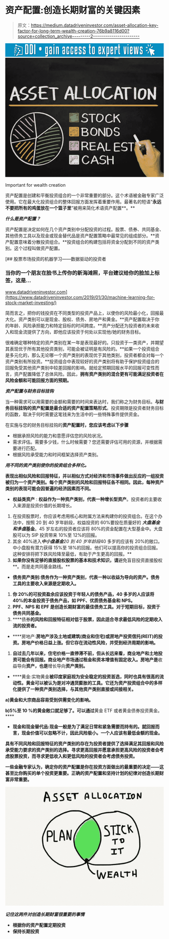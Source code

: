 # 资产配置:创造长期财富的关键因素

> 原文：<https://medium.datadriveninvestor.com/asset-allocation-key-factor-for-long-term-wealth-creation-76b9a8116d00?source=collection_archive---------2----------------------->

[![](img/f14e0fc95c2358977482d4e8588f7446.png)](http://www.track.datadriveninvestor.com/1B9E)![](img/5fff0235379900b5b5c81eed958437e9.png)

Important for wealth creation

资产配置是创建和平衡投资组合的一个非常重要的部分。这个术语被金融专家广泛使用。它在最大化投资组合的整体回报方面发挥着重要作用。最著名的短语“**永远不要把所有的鸡蛋放在一个篮子里**”被用来简化术语资产配置**。**

***什么是资产配置？***

资产配置是决定如何在几个资产类别中分配投资的过程。股票、债券、共同基金、其他债务工具以及现金或现金替代品是资产配置策略中最常见的组成部分。**资产配置意味着分散投资组合。**投资组合的构建包括将资金分配到不同的资产类别。这个过程叫做资产配置。

[](https://www.datadriveninvestor.com/2019/01/30/machine-learning-for-stock-market-investing/) [## 股票市场投资的机器学习——数据驱动的投资者

### 当你的一个朋友在脸书上传你的新海滩照，平台建议给你的脸加上标签，这是…

www.datadriveninvestor.com](https://www.datadriveninvestor.com/2019/01/30/machine-learning-for-stock-market-investing/) 

简而言之，把你的钱投资在不同类型的投资产品上，以使你的风险最小化，回报最大化。资产类别可以是现金、股权、债务、房地产和黄金。**资产配置取决于你的年龄、风险承担能力和特定目标的时间跨度。**资产分配还为投资者的未来收入和现金流提供了方向，即他应该投资于何处以实现他/她的财务目标。

很难确定哪种特定的资产类别在某一年是表现最好的。只投资于一类资产，并期望其表现优于所有其他投资类别，可能会被证明是有风险的。**如果一个投资组合是多元化的，那么无论哪一个资产类别的表现优于其他类别，投资者都会对每一个资产类别有所投资。**投资组合中表现较好的资产类别将有助于保护投资组合的回报免受其他资产类别中较差回报的影响。就给定预期回报水平的回报可变性而言，资产配置降低了总体风险。因此，**拥有资产类别的混合更有可能满足投资者在风险金额和可能回报方面的预期。**

***资产配置与财务目标挂钩***

当一种需求可以用需要的金额和需要的时间来表达时，我们称之为财务目标。**与财务目标挂钩的资产配置是最合适的资产配置策略形式**。投资期限是投资者财务目标的函数，取决于何时需要这笔钱来为生活中的一些特殊事件提供资金。

在实施与您的财务目标挂钩的**资产配置时，您应该考虑以下步骤**

*   根据承担风险的能力和意愿评估您的风险状况。
*   需求评估。需要多少钱，什么时候需要？您还需要评估可用的资源，并根据需要进行匹配。
*   根据风险承受能力和时间框架选择资产类别。

***用不同的资产类别使你的投资组合多样化。***

**表现出相似风险和回报特征，并以相似方式对经济和市场事件做出反应的一组投资被归为一个资产类别。每个资产类别的风险和回报特征各不相同。因此，每种资产类别的表现可能会因普遍的经济因素而不同。**

*   **权益类资产** : **权益作为一种资产类别，代表一种增长型资产**。投资者的主要收入来源是投资价值的长期增长。

1.  在投资股票时，你应该考虑用核心和附属方法来构建你的投资组合。在这个办法中，按照 20 到 40 岁年龄段，权益投资的 60%要投在质量好的 ***大盘基金和多盘*基金**。45 岁左右的投资者应该将 80%的资金配置在大型基金中。大盘股可以为 SIP 投资带来 10%至 12%的回报。
2.  其余 40%进入****中小盘基金***20 到 40 岁年龄段*40 多岁的应该有 20%的敞口。中小盘股有潜力获得 15%至 18%的回报。他们可以提高你的投资组合回报。这种安排将把下跌风险降至最低，有助于产生更高的回报。**
3.  **如果你没有足够的直接股权股票的基本和技术知识，请**避免盲目投资直接股权**。而是走共同基金路线。**

*   ****债务资产类别**:债务作为一种资产类别，代表一种以收益为导向的资产。债务工具的主要收入来源是定期收入。**

1.  **你 20%的可投资盈余应该投资于年轻人的债务产品，40 多岁的人应该将 40%的本金投资于债务产品，如 PPF、优质债务基金和 NPS。**
2.  ****PPF、NPS 和 EPF** 是创造长期财富的最佳债务工具。对于短期目标，投资于**债务共同基金**。**
3.  ****债券**的风险和回报特征相对低于股票，因此适合寻求最低风险的定期收入流的投资者。**

*   ****房地产:**房地产涉及土地或建筑(商业和住宅)或房地产投资信托(REIT)的投资。房地产价格日益上涨。但它存在流动性风险，并受到经济周期的影响。**

1.  **自过去几年以来，住宅价格一直停滞不前，但从长远来看，商业地产和土地投资可能会有回报。商业地产市场通过租金和资本增值有固定收入。房地产是**收益导向**资产，也是**增长导向**资产类别。**

*   ****黄金:实物黄金**被印度家庭视为安全稳定的投资首选，同时也具有很高的流动性。黄金可以被认为是对冲通货膨胀的工具。它还为资产投资组合中的多样化提供了一种资产类别选择，与其他资产类别直接或间接相关。**

**a)黄金和大宗商品容易受到供需变化的影响。**

**b)5%至 10 %的黄金敞口就足够了。可以通过**黄金 ETF 或者黄金债券投资黄金。****

*   ****现金和现金替代品**:现金一般是为了满足日常和紧急需要而持有的。就回报而言，现金价值可以忽略不计，因此风险极小。一个人应该有最低金额的现金。**

**具有不同风险和回报特征的资产类别的存在为投资者提供了选择满足其回报和风险承受能力要求的资产类别的选择。寻求更高回报并愿意承担更高风险的投资者会考虑股票投资，而寻求更低收入和更低风险的投资者会考虑债务投资。**

**一些金融专家认为，确定你的资产配置是你在投资方面做出的最重要的决定——这甚至比你购买的单个投资更重要。正确的资产配置和坚持计划的纪律对创造长期财富非常重要。**

**![](img/7cc8c366dd22d510bee6d2fc28474cb2.png)**

***记住这两件对创造长期财富很重要的事情***

*   ****根据你的资产配置定期投资****
*   ****保持长期投资****